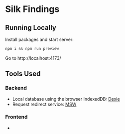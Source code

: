 # Silk Findings

## Running Locally

Install packages and start server:

```js
npm i && npm run preview
```

Go to http://localhost:4173/

## Tools Used

### Backend

- Local database using the browser IndexedDB: [Dexie](https://dexie.org/)
- Request redirect service: [MSW](https://mswjs.io/)

### Frontend

-
